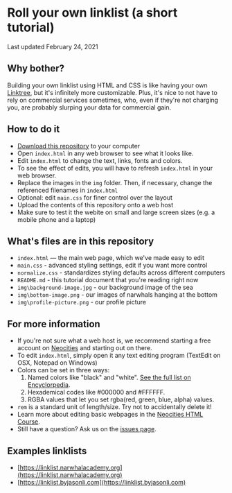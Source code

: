 # Roll your own linklist (a short tutorial)

Last updated February 24, 2021

## Why bother?

Building your own linklist using HTML and CSS is like having your own [Linktree](https://linktr.ee/), but it's infinitely more customizable. Plus, it's nice to not have to rely on commercial services sometimes, who, even if they're not charging you, are probably slurping your data for commercial gain.

## How to do it

- [Download this repository](https://github.com/narwhalacademy/linklist/archive/main.zip) to your computer
- Open `index.html` in any web browser to see what it looks like.
- Edit `index.html` to change the text, links, fonts and colors.
- To see the effect of edits, you will have to refresh `index.html` in your web browser.
- Replace the images in the `img` folder. Then, if necessary, change the referenced filenames in `index.html`
- Optional: edit `main.css` for finer control over the layout 
- Upload the contents of this repository onto a web host
- Make sure to test it the webite on small and large screen sizes (e.g. a mobile phone and a laptop)

## What's files are in this repository

- `index.html` — the main web page, which we've made easy to edit
- `main.css` - advanced styling settings, edit if you want more control
- `normalize.css` - standardizes styling defaults across different computers
- `README.md` - this tutorial document that you're reading right now
- `img\background-image.jpg` - our background image of the sea
- `img\bottom-image.png` - our images of narwhals hanging at the bottom
- `img\profile-picture.png` - our profile picture

## For more information

- If you're not sure what a web host is, we recommend starting a free account on [Neocities](https://neocities.org) and starting out on there.
- To edit `index.html`, simply open it any text editing program (TextEdit on OSX, Notepad on Windows)
- Colors can be set in three ways:
  1. Named colors like "black" and "white". [See the full list on Encyclorpedia](https://encycolorpedia.com/named).
  2. Hexademical codes like #000000 and #FFFFFF.
  3. RGBA values that let you set rgba(red, green, blue, alpha) values.
- `rem` is a standard unit of length/size. Try not to accidentally delete it!
- Learn more about editing basic webpages in the [Neocities HTML Course](https://neocities.org/tutorials).
- Still have a question? Ask us on the [issues page](https://github.com/narwhalacademy/linklist/issues).

## Examples linklists

- [https://linklist.narwhalacademy.org](https://linklist.narwhalacademy.org)
- [https://linklist.byjasonli.com](https://linklist.byjasonli.com)